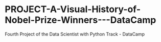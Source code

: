 # PROJECT-A-Visual-History-of-Nobel-Prize-Winners---DataCamp
Fourth Project of the Data Scientist with Python Track - DataCamp
